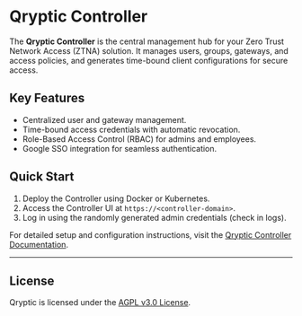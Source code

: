 # Qryptic Controller

The **Qryptic Controller** is the central management hub for your Zero Trust Network Access (ZTNA) solution. It manages users, groups, gateways, and access policies, and generates time-bound client configurations for secure access.

## Key Features
- Centralized user and gateway management.
- Time-bound access credentials with automatic revocation.
- Role-Based Access Control (RBAC) for admins and employees.
- Google SSO integration for seamless authentication.

## Quick Start
1. Deploy the Controller using Docker or Kubernetes.
2. Access the Controller UI at `https://<controller-domain>`.
3. Log in using the randomly generated admin credentials (check in logs).

For detailed setup and configuration instructions, visit the [Qryptic Controller Documentation](https://docs.qryptic.com/).

---

## License
Qryptic is licensed under the [AGPL v3.0 License](./LICENSE).

